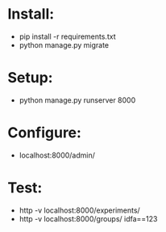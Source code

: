# Install:
- pip install -r requirements.txt
- python manage.py migrate

# Setup:
- python manage.py runserver 8000

# Configure:
- localhost:8000/admin/

# Test:
- http -v localhost:8000/experiments/
- http -v localhost:8000/groups/ idfa==123
